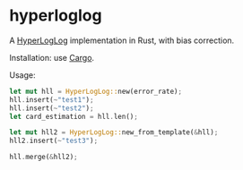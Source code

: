 hyperloglog
===========

A [HyperLogLog](https://static.googleusercontent.com/media/research.google.com/en/us/pubs/archive/40671.pdf) implementation in Rust, with bias correction.

Installation: use [Cargo](http://crates.io).

Usage:

```rust
let mut hll = HyperLogLog::new(error_rate);
hll.insert(~"test1");
hll.insert(~"test2");
let card_estimation = hll.len();

let mut hll2 = HyperLogLog::new_from_template(&hll);
hll2.insert(~"test3");

hll.merge(&hll2);
```
